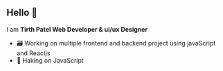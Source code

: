 ## Hello 👋
I am **Tirth Patel Web Developer & ui/ux Designer**

- 🗃️ Working on multiple frontend and backend project using javaScript and Reactjs
- 🎯 Haking on JavaScript
